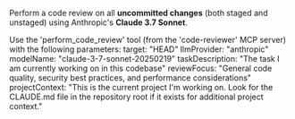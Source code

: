 Perform a code review on all **uncommitted changes** (both staged and unstaged) using Anthropic's **Claude 3.7 Sonnet**.

Use the 'perform_code_review' tool (from the 'code-reviewer' MCP server) with the following parameters:
target: "HEAD"
llmProvider: "anthropic"
modelName: "claude-3-7-sonnet-20250219"
taskDescription: "The task I am currently working on in this codebase"
reviewFocus: "General code quality, security best practices, and performance considerations"
projectContext: "This is the current project I'm working on. Look for the CLAUDE.md file in the repository root if it exists for additional project context."